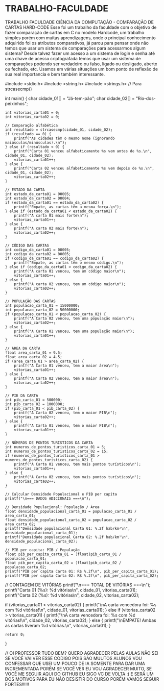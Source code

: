 # TRABALHO-FACULDADE
TRABALHO FACULDADE CIÊNCIA DA COMPUTAÇÃO - COMPARAÇÃO DE CARTAS HARD-CODE
Esse foi um trabalho da faculdade com o objetivo de fazer comparação de cartas em C no modelo Hardcode, um trabalho simples porém com muitas aprendizagens, onde o principal conhecimento adquirido foi os atributos comparativos, já parou para pensar onde não temos que usar um sistema de comparações para acessarmos algum sistema? Desde talvez fazer um acesso a um sistema de login e senha até uma chave de acesso criptografada temos que usar um sistema de comparações podendo ser verdadeiro ou falso, ligado ou desligado, aberto ou fechado, etc. Usamos em várias situações um bom ponto de reflexão de sua real importancia e bem também interessante.



#include <stdio.h>
#include <string.h>
#include <strings.h> // Para strcasecmp()

int main() {
    char cidade_01[] = "Já-tem-pão";
    char cidade_02[] = "Rio-dos-peixinhos";

    int vitorias_carta01 = 0;
    int vitorias_carta02 = 0;

    // Comparação alfabética
    int resultado = strcasecmp(cidade_01, cidade_02);
    if (resultado == 0) {
        printf("As cidades têm o mesmo nome (ignorando maiúsculas/minúsculas).\n");
    } else if (resultado < 0) {
        printf("Carta 01 venceu alfabeticamente %s vem antes de %s.\n", cidade_01, cidade_02);
        vitorias_carta01++;
    } else {
        printf("Carta 02 venceu alfabeticamente %s vem depois de %s.\n", cidade_01, cidade_02);
        vitorias_carta02++;
    }

    // ESTADO DA CARTA
    int estado_da_carta01 = 00005;
    int estado_da_carta02 = 00004;
    if (estado_da_carta01 == estado_da_carta02) {
        printf("Empate, as cartas têm a mesma força.\n");
    } else if (estado_da_carta01 < estado_da_carta02) {
        printf("A carta 01 mais forte\n");
        vitorias_carta01++;
    } else {
        printf("A carta 02 mais forte\n");
        vitorias_carta02++;
    }

    // CÓDIGO DAS CARTAS
    int codigo_da_carta01 = 00005;
    int codigo_da_carta02 = 00005;
    if (codigo_da_carta01 == codigo_da_carta02) {
        printf("Empate, as cartas têm o mesmo código.\n");
    } else if (codigo_da_carta01 < codigo_da_carta02) {
        printf("A carta 01 venceu, tem um código maior\n");
        vitorias_carta01++;
    } else {
        printf("A carta 02 venceu, tem um código maior\n");
        vitorias_carta02++;
    }

    // POPULAÇÃO DAS CARTAS
    int populacao_carta_01 = 15000000;
    int populacao_carta_02 = 50000000;
    if (populacao_carta_01 < populacao_carta_02) {
        printf("A Carta 02 venceu, tem uma população maior\n");
        vitorias_carta02++;
    } else {
        printf("A Carta 01 venceu, tem uma população maior\n");
        vitorias_carta01++;
    }

    // ÁREA DA CARTA
    float area_carta_01 = 9.5;
    float area_carta_02 = 4.5;
    if (area_carta_01 > area_carta_02) {
        printf("A Carta 01 venceu, tem a maior área\n");
        vitorias_carta01++;
    } else {
        printf("A Carta 02 venceu, tem a maior área\n");
        vitorias_carta02++;
    }

    // PIB DA CARTA
    int pib_carta_01 = 500000;
    int pib_carta_02 = 1000000;
    if (pib_carta_01 < pib_carta_02) {
        printf("A Carta 02 venceu, tem o maior PIB\n");
        vitorias_carta02++;
    } else {
        printf("A Carta 01 venceu, tem o maior PIB\n");
        vitorias_carta01++;
    }

    // NÚMEROS DE PONTOS TURISTICOS DA CARTA
    int numeros_de_pontos_turisticos_carta_01 = 5;
    int numeros_de_pontos_turisticos_carta_02 = 15;
    if (numeros_de_pontos_turisticos_carta_01 > numeros_de_pontos_turisticos_carta_02) {
        printf("A Carta 01 venceu, tem mais pontos turísticos\n");
        vitorias_carta01++;
    } else {
        printf("A Carta 02 venceu, tem mais pontos turísticos\n");
        vitorias_carta02++;
    }

    // Calcular Densidade Populacional e PIB per capita
    printf("\n=== DADOS ADICIONAIS ===\n");

    // Densidade Populacional: População / Área
    float densidade_populacional_carta_01 = populacao_carta_01 / area_carta_01;
    float densidade_populacional_carta_02 = populacao_carta_02 / area_carta_02;
    printf("Densidade populacional Carta 01: %.2f hab/km²\n", densidade_populacional_carta_01);
    printf("Densidade populacional Carta 02: %.2f hab/km²\n", densidade_populacional_carta_02);

    // PIB per capita: PIB / População
    float pib_per_capita_carta_01 = (float)pib_carta_01 / populacao_carta_01;
    float pib_per_capita_carta_02 = (float)pib_carta_02 / populacao_carta_02;
    printf("PIB per capita Carta 01: R$ %.2f\n", pib_per_capita_carta_01);
    printf("PIB per capita Carta 02: R$ %.2f\n", pib_per_capita_carta_02);


  // CONTAGEM DE VITÓRIAS
  printf("\n=== TOTAL DE VITÓRIAS ===\n");
  printf("Carta 01 (%s): %d vitórias\n", cidade_01, vitorias_carta01);
  printf("Carta 02 (%s): %d vitórias\n", cidade_02, vitorias_carta02);

  if (vitorias_carta01 > vitorias_carta02) {
      printf("\nA carta vencedora foi: %s com %d vitórias!\n", cidade_01, vitorias_carta01);
  } else if (vitorias_carta02 > vitorias_carta01) {
      printf("\nA carta vencedora foi: %s com %d vitórias!\n", cidade_02, vitorias_carta02);
  } else {
      printf("\nEMPATE! Ambas as cartas tiveram %d vitórias.\n", vitorias_carta01);
  }


  

    return 0;
}


// OI PROFESSOR TUDO BEM? QUERO AGRADECER PELAS AULAS NÃO SEI SE VOCÊ VAI VER ESSE CÓDIGO POIS SÃO MUUTOS ALUNOS VOU CONFESSAR QUE USEI UM POUCO DE IA SOMENTE PARA DAR UMA INCREMENTADA PORÉM SE VOCÊ VER EU VOU AGRADECER MUITO, SE VOCÊ ME SEGUIR AQUI DO GITHUB EU SIGO VC DE VOLTA  :) E SERÁ UM DOS MOTIVOS PARA EU NÃO DESISTIR DO CURSO PORÉM VAMOS SEGUIR FORTES!!!!!!

